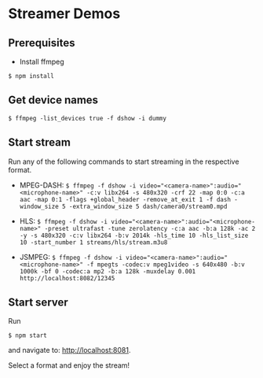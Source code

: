 # Streamer Demos

## Prerequisites
- Install ffmpeg

`$ npm install`

## Get device names
`$ ffmpeg -list_devices true -f dshow -i dummy`

## Start stream
Run any of the following commands to start streaming in the respective format.

- MPEG-DASH:
  `$ ffmpeg -f dshow -i video="<camera-name>":audio="<microphone-name>" -c:v libx264 -s 480x320 -crf 22 -map 0:0 -c:a aac -map 0:1 -flags +global_header -remove_at_exit 1 -f dash -window_size 5 -extra_window_size 5 dash/camera0/stream0.mpd`

- HLS:
  `$ ffmpeg -f dshow -i video="<camera-name>":audio="<microphone-name>" -preset ultrafast -tune zerolatency -c:a aac -b:a 128k -ac 2 -y -s 480x320 -c:v libx264 -b:v 2014k -hls_time 10 -hls_list_size 10 -start_number 1 streams/hls/stream.m3u8`

- JSMPEG:
  `$ ffmpeg -f dshow -i video="<camera-name>":audio="<microphone-name>" -f mpegts -codec:v mpeg1video -s 640x480 -b:v 1000k -bf 0 -codec:a mp2 -b:a 128k -muxdelay 0.001 http://localhost:8082/12345`

## Start server
Run

`$ npm start`

and navigate to: [http://localhost:8081](http://localhost:8081).

Select a format and enjoy the stream!